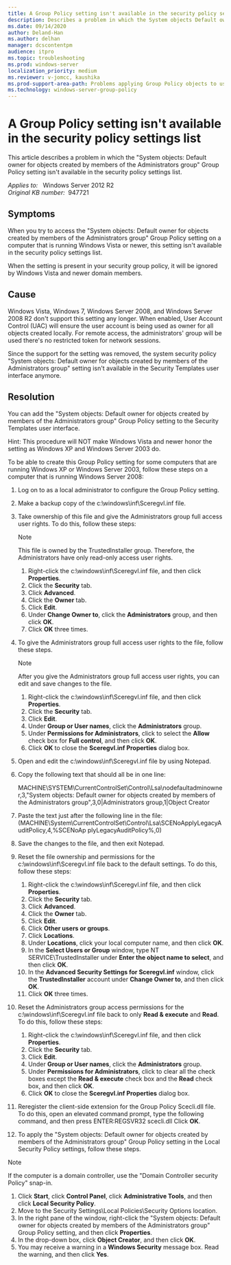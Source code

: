 ```yaml
---
title: A Group Policy setting isn't available in the security policy settings list
description: Describes a problem in which the System objects Default owner for objects created by members of the Administrators group Group Policy setting isn't available in the security policy settings list. A resolution is provided.
ms.date: 09/14/2020
author: Deland-Han
ms.author: delhan
manager: dcscontentpm
audience: itpro
ms.topic: troubleshooting
ms.prod: windows-server
localization_priority: medium
ms.reviewer: v-jomcc, kaushika
ms.prod-support-area-path: Problems applying Group Policy objects to users or computers
ms.technology: windows-server-group-policy
---
```

# A Group Policy setting isn't available in the security policy settings list

This article describes a problem in which the "System objects: Default owner for objects created by members of the Administrators group" Group Policy setting isn't available in the security policy settings list. 

_Applies to:_ &nbsp; Windows Server 2012 R2  
_Original KB number:_ &nbsp;947721

## Symptoms

When you try to access the "System objects: Default owner for objects created by members of the Administrators group" Group Policy setting on a computer that is running Windows Vista or newer, this setting isn't available in the security policy settings list.

When the setting is present in your security group policy, it will be ignored by Windows Vista and newer domain members.

## Cause

Windows Vista, Windows 7, Windows Server 2008, and Windows Server 2008 R2 don't support this setting any longer. When enabled, User Account Control (UAC) will ensure the user account is being used as owner for all objects created locally. For remote access, the administrators' group will be used there's no restricted token for network sessions.

Since the support for the setting was removed, the system security policy "System objects: Default owner for objects created by members of the Administrators group" setting isn't available in the Security Templates user interface anymore.

## Resolution

You can add the "System objects: Default owner for objects created by members of the Administrators group" Group Policy setting to the Security Templates user interface.

Hint: This procedure will NOT make Windows Vista and newer honor the setting as Windows XP and Windows Server 2003 do.

To be able to create this Group Policy setting for some computers that are running Windows XP or Windows Server 2003, follow these steps on a computer that is running Windows Server 2008:

1. Log on to as a local administrator to configure the Group Policy setting.
2. Make a backup copy of the c:\windows\inf\Sceregvl.inf file.
3. Take ownership of this file and give the Administrators group full access user rights. To do this, follow these steps:

    > [!NOTE]
    > This file is owned by the TrustedInstaller  group. Therefore, the Administrators have only read-only access user rights.

    1. Right-click the c:\windows\inf\Sceregvl.inf file, and then click **Properties**.
    2. Click the **Security** tab.
    3. Click **Advanced**.
    4. Click the **Owner** tab.
    5. Click **Edit**.
    6. Under **Change Owner to**, click the **Administrators** group, and then click **OK**.
    7. Click **OK** three times.
4. To give the Administrators group full access user rights to the file, follow these steps.

    > [!NOTE]
    > After you give the Administrators group full access user rights, you can edit and save changes to the file.
      1. Right-click the c:\windows\inf\Sceregvl.inf file, and then click **Properties**.
      2. Click the **Security** tab.
      3. Click **Edit**.
      4. Under **Group or User names**, click the **Administrators** group.
      5. Under **Permissions for Administrators**, click to select the **Allow** check box for **Full control**, and then click **OK**.
      6. Click **OK** to close the **Sceregvl.inf Properties** dialog box.
5. Open and edit the c:\windows\inf\Sceregvl.inf file by using Notepad.
6. Copy the following text that should all be in one line:

    MACHINE\SYSTEM\CurrentControlSet\Control\Lsa\nodefaultadminowner,3,"System objects: Default owner for objects created by members of the Administrators group",3,0|Administrators group,1|Object Creator

7. Paste the text just after the following line in the file:(MACHINE\System\CurrentControlSet\Control\Lsa\SCENoApplyLegacyAuditPolicy,4,%SCENoAp plyLegacyAuditPolicy%,0)

8. Save the changes to the file, and then exit Notepad.
9. Reset the file ownership and permissions for the c:\windows\inf\Sceregvl.inf file back to the default settings. To do this, follow these steps:
      1. Right-click the c:\windows\inf\Sceregvl.inf file, and then click **Properties**.
      2. Click the **Security** tab.
      3. Click **Advanced**.
      4. Click the **Owner** tab.
      5. Click **Edit**.
      6. Click **Other users or groups**.
      7. Click **Locations**.
      8. Under **Locations**, click your local computer name, and then click **OK**.
      9. In the **Select Users or Group** window, type NT SERVICE\TrustedInstaller under **Enter the object name to select**, and then click **OK**.
      10. In the **Advanced Security Settings for Sceregvl.inf** window, click the **TrustedInstaller** account under **Change Owner to**, and then click **OK**.
      11. Click **OK** three times.
10. Reset the Administrators group access permissions for the c:\windows\inf\Sceregvl.inf file back to only **Read & execute** and **Read**. To do this, follow these steps:
      1. Right-click the c:\windows\inf\Sceregvl.inf file, and then click **Properties**.
      2. Click the **Security** tab.
      3. Click **Edit**.
      4. Under **Group or User names**, click the **Administrators** group.
      5. Under **Permissions for Administrators**, click to clear all the check boxes except the **Read & execute** check box and the **Read** check box, and then click **OK**.
      6. Click **OK** to close the **Sceregvl.inf Properties** dialog box.
11. Reregister the client-side extension for the Group Policy Scecli.dll file. To do this, open an elevated command prompt, type the following command, and then press ENTER:REGSVR32 scecli.dll
Click **OK**.
12. To apply the "System objects: Default owner for objects created by members of the Administrators group" Group Policy setting in the Local Security Policy settings, follow these steps.

> [!NOTE]
> If the computer is a domain controller, use the "Domain Controller security Policy" snap-in.

  1. Click **Start**, click **Control Panel**, click **Administrative Tools**, and then click **Local Security Policy**.
  2. Move to the Security Settings\Local Policies\Security Options location.
  3. In the right pane of the window, right-click the "System objects: Default owner for objects created by members of the Administrators group" Group Policy setting, and then click **Properties**.
  4. In the drop-down box, click **Object Creator**, and then click **OK**.
  5. You may receive a warning in a **Windows Security** message box. Read the warning, and then click **Yes**.

